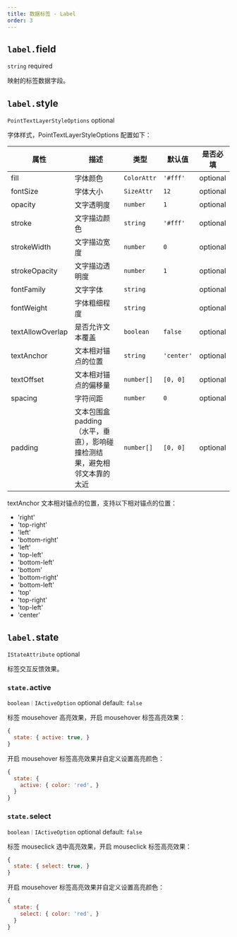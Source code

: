 ```yaml
---
title: 数据标签 - Label
order: 3
---
```


## `label.`field

`string` required

映射的标签数据字段。

<!-- ## `label.`content

`string` optional default: `''`

标签文本内容。 -->

## `label.`style

`PointTextLayerStyleOptions` optional

字体样式，PointTextLayerStyleOptions 配置如下：

| 属性             | 描述                                                                      | 类型        | 默认值     | 是否必填 |
| ---------------- | ------------------------------------------------------------------------- | ----------- | ---------- | -------- |
| fill             | 字体颜色                                                                  | `ColorAttr` | `'#fff'`   | optional |
| fontSize         | 字体大小                                                                  | `SizeAttr`  | `12`       | optional |
| opacity          | 文字透明度                                                                | `number`    | `1`        | optional |
| stroke           | 文字描边颜色                                                              | `string`    | `'#fff'`   | optional |
| strokeWidth      | 文字描边宽度                                                              | `number`    | `0`        | optional |
| strokeOpacity    | 文字描边透明度                                                            | `number`    | `1`        | optional |
| fontFamily       | 文字字体                                                                  | `string`    |            | optional |
| fontWeight       | 字体粗细程度                                                              | `string`    |            | optional |
| textAllowOverlap | 是否允许文本覆盖                                                          | `boolean`   | `false`    | optional |
| textAnchor       | 文本相对锚点的位置                                                        | `string`    | `'center'` | optional |
| textOffset       | 文本相对锚点的偏移量                                                      | `number[]`  | `[0, 0]`   | optional |
| spacing          | 字符间距                                                                  | `number`    | `0`        | optional |
| padding          | 文本包围盒 padding （水平，垂直），影响碰撞检测结果，避免相邻文本靠的太近 | `number[]`  | `[0, 0]`   | optional |

textAnchor 文本相对锚点的位置，支持以下相对锚点的位置：

*   'right'
*   'top-right'
*   'left'
*   'bottom-right'
*   'left'
*   'top-left'
*   'bottom-left'
*   'bottom'
*   'bottom-right'
*   'bottom-left'
*   'top'
*   'top-right'
*   'top-left'
*   'center'


## `label.`state

`IStateAttribute` optional

标签交互反馈效果。

### `state.`active

`boolean｜IActiveOption` optional default: `false`

标签 mousehover 高亮效果，开启 mousehover 标签高亮效果：

```js
{
  state: { active: true, }
}
```

开启 mousehover 标签高亮效果并自定义设置高亮颜色：

```js
{
  state: {
    active: { color: 'red', }
  }
}
```

### `state.`select

`boolean｜IActiveOption` optional default: `false`

标签 mouseclick 选中高亮效果，开启 mouseclick 标签高亮效果：

```js
{
  state: { select: true, }
}
```

开启 mousehover 标签高亮效果并自定义设置高亮颜色：

```js
{
  state: {
    select: { color: 'red', }
  }
}
```
